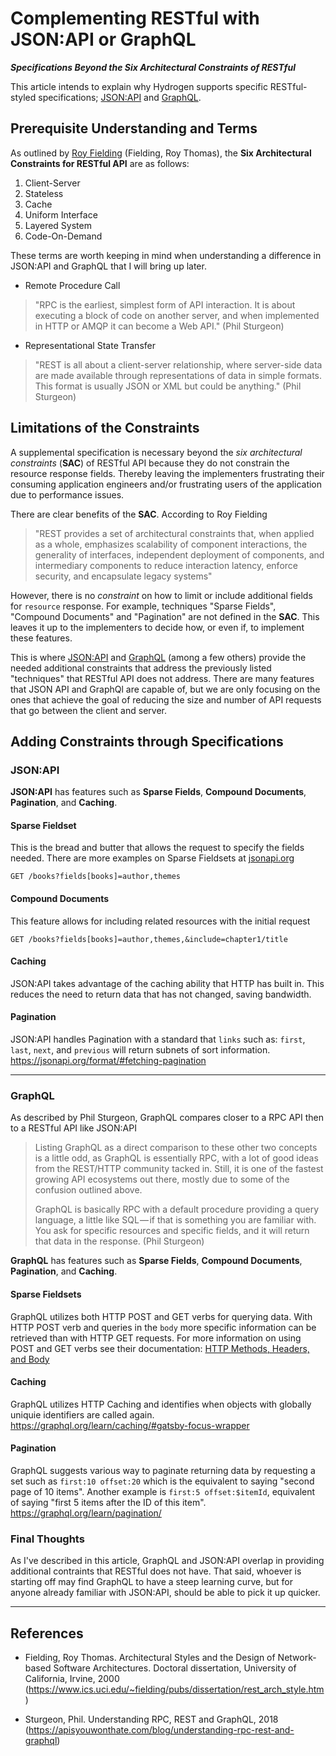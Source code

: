 # Complementing RESTful with JSON:API or GraphQL
_**Specifications Beyond the Six Architectural Constraints of RESTful**_

This article intends to explain why Hydrogen supports specific RESTful-styled specifications; [JSON:API](https://jsonapi.org/format/) and [GraphQL](https://graphql.org/learn/).

## Prerequisite Understanding and Terms
As outlined by [Roy Fielding](https://www.ics.uci.edu/~fielding/pubs/dissertation/rest_arch_style.htm) (Fielding, Roy Thomas), the **Six Architectural Constraints for RESTful API** are as follows:
1. Client-Server
2. Stateless
3. Cache
4. Uniform Interface
5. Layered System
6. Code-On-Demand

These terms are worth keeping in mind when understanding a difference in JSON:API and GraphQL that I will bring up later.
- Remote Procedure Call 
> "RPC is the earliest, simplest form of API interaction. 
It is about executing a block of code on another server, 
and when implemented in HTTP or AMQP it can become a Web API." (Phil Sturgeon)

- Representational State Transfer 
> "REST is all about a client-server relationship, where server-side data are made available through
representations of data in simple formats. This format is usually JSON or XML but could be anything."
(Phil Sturgeon)

## Limitations of the Constraints
A supplemental specification is necessary beyond the _six architectural constraints_ (**SAC**) of RESTful API because they do not constrain the resource response fields. Thereby leaving the implementers frustrating their consuming application engineers and/or frustrating users of the application due to performance issues.

There are clear benefits of the **SAC**. According to Roy Fielding
> "REST provides a set of architectural constraints that, when applied as a whole, emphasizes scalability of component interactions, the generality of interfaces, independent deployment of components, and intermediary components to reduce interaction latency, enforce security, and encapsulate legacy systems"

However, there is no _constraint_  on how to limit or include additional fields for `resource` response. 
For example, techniques "Sparse Fields", "Compound Documents" and "Pagination" are not defined in the **SAC**. 
This leaves it up to the implementers to decide how, or even if, to implement these features.

This is where [JSON:API](https://jsonapi.org/format/) and [GraphQL](https://graphql.org/learn/) (among a few others) 
provide the needed additional constraints that address the previously listed "techniques" that RESTful API does not address. 
There are many features that JSON API and GraphQl are capable of, but we are only focusing on the ones that achieve the goal of reducing the size and number of API requests that go between the client and server.

## Adding Constraints through Specifications

### JSON:API
**JSON:API** has features such as **Sparse Fields**, **Compound Documents**, **Pagination**, and **Caching**.

#### Sparse Fieldset
This is the bread and butter that allows the request to specify the fields needed.
There are more examples on Sparse Fieldsets at [jsonapi.org](https://jsonapi.org/examples/#sparse-fieldsets)
```
GET /books?fields[books]=author,themes 
```

#### Compound Documents
This feature allows for including related resources with the initial request
```
GET /books?fields[books]=author,themes,&include=chapter1/title 
```

#### Caching
JSON:API takes advantage of the caching ability that HTTP has built in. This reduces the need to return data that has not changed, saving bandwidth.

#### Pagination
JSON:API handles Pagination with a standard that `links` such as: `first`, `last`, `next`, and `previous` will return subnets of sort information.
https://jsonapi.org/format/#fetching-pagination

---

### GraphQL
As described by Phil Sturgeon, GraphQL compares closer to a RPC API then to a RESTful API like JSON:API

> Listing GraphQL as a direct comparison to these other two concepts is a little odd, as GraphQL is essentially RPC, 
> with a lot of good ideas from the REST/HTTP community tacked in. Still, it is one of the fastest growing API ecosystems out there, 
> mostly due to some of the confusion outlined above.
>
> GraphQL is basically RPC with a default procedure providing a query language, a little like SQL — if that is something you are familiar with. 
> You ask for specific resources and specific fields, and it will return that data in the response.
> (Phil Sturgeon)

**GraphQL** has features such as **Sparse Fields**, **Compound Documents**, **Pagination**, and **Caching**.


#### Sparse Fieldsets
GraphQL utilizes both HTTP POST and GET verbs for querying data. With HTTP POST verb and queries in the `body` more specific information can be
retrieved than with HTTP GET requests. For more information on using POST and GET verbs see their documentation: [HTTP Methods, Headers, and Body](https://graphql.github.io/learn/serving-over-http/#http-methods-headers-and-body)

#### Caching
GraphQL utilizes HTTP Caching and identifies when objects with globally uniquie identifiers are called again.
https://graphql.org/learn/caching/#gatsby-focus-wrapper

#### Pagination
GraphQL suggests various way to paginate returning data by requesting a set such as `first:10 offset:20` which is the equivalent to saying "second page of 10 items". 
Another example is `first:5 offset:$itemId`, equivalent of saying "first 5 items after the ID of this item".
https://graphql.org/learn/pagination/


### Final Thoughts
As I've described in this article, GraphQL and JSON:API overlap in providing additional contraints that RESTful does not have. That said, whoever is starting off may find GraphQL to have a steep learning curve, but for anyone already familiar with JSON:API, should be able to pick it up quicker.

---

## References
- Fielding, Roy Thomas. Architectural Styles and the Design of Network-based Software Architectures. Doctoral dissertation, University of California, Irvine, 2000 (https://www.ics.uci.edu/~fielding/pubs/dissertation/rest_arch_style.htm)

- Sturgeon, Phil. Understanding RPC, REST and GraphQL, 2018 (https://apisyouwonthate.com/blog/understanding-rpc-rest-and-graphql)

